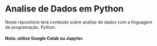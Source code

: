 # Analise de Dados em Python
Neste repositório terá conteúdo sobre análise de dados com a linguagem de programação, Python.

#### Nota: utilize Google Colab ou Jupyter.
